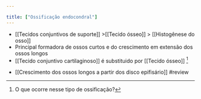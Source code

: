 ```yaml
---

title: ["Ossificação endocondral"]
---
```

+ [[Tecidos conjuntivos de suporte]] >[[Tecido ósseo]] >  [[Histogênese do osso]] 
+ Principal formadora de ossos curtos e do crescimento em extensão dos ossos longos
+ [[Tecido conjuntivo cartilaginoso]] é substituido por [[Tecido ósseo]] [^193610]

[^193610]: O que ocorre nesse tipo de ossificação?

+ [[Crescimento dos ossos longos a partir dos disco epifisário]]
#review 
